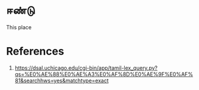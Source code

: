 # ஈண்டு
This place


# References
1. https://dsal.uchicago.edu/cgi-bin/app/tamil-lex_query.py?qs=%E0%AE%88%E0%AE%A3%E0%AF%8D%E0%AE%9F%E0%AF%81&searchhws=yes&matchtype=exact
